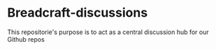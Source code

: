 # Breadcraft-discussions
This repositorie's purpose is to act as a central discussion hub for our Github repos
